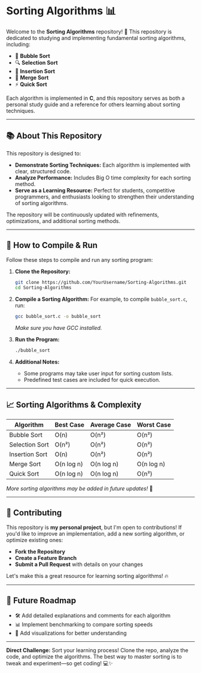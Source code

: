 # Sorting Algorithms 📊

Welcome to the **Sorting Algorithms** repository! 🚀 This repository is dedicated to studying and implementing fundamental sorting algorithms, including:

- 🫧 **Bubble Sort**
- 🔍 **Selection Sort**
- 📌 **Insertion Sort**
- 🔄 **Merge Sort**
- ⚡ **Quick Sort**

Each algorithm is implemented in **C**, and this repository serves as both a personal study guide and a reference for others learning about sorting techniques.

---

## 📚 About This Repository

This repository is designed to:
- **Demonstrate Sorting Techniques:** Each algorithm is implemented with clear, structured code.
- **Analyze Performance:** Includes Big O time complexity for each sorting method.
- **Serve as a Learning Resource:** Perfect for students, competitive programmers, and enthusiasts looking to strengthen their understanding of sorting algorithms.

The repository will be continuously updated with refinements, optimizations, and additional sorting methods.

---

## 🔧 How to Compile & Run

Follow these steps to compile and run any sorting program:

1. **Clone the Repository:**
   ```bash
   git clone https://github.com/YourUsername/Sorting-Algorithms.git
   cd Sorting-Algorithms
   ```

2. **Compile a Sorting Algorithm:**
   For example, to compile `bubble_sort.c`, run:
   ```bash
   gcc bubble_sort.c -o bubble_sort
   ```
   *Make sure you have GCC installed.*

3. **Run the Program:**
   ```bash
   ./bubble_sort
   ```

4. **Additional Notes:**
   - Some programs may take user input for sorting custom lists.
   - Predefined test cases are included for quick execution.

---

## 📈 Sorting Algorithms & Complexity

| Algorithm       | Best Case | Average Case | Worst Case |
|---------------|-----------|-------------|-------------|
| Bubble Sort    | O(n)      | O(n²)       | O(n²)       |
| Selection Sort | O(n²)     | O(n²)       | O(n²)       |
| Insertion Sort | O(n)      | O(n²)       | O(n²)       |
| Merge Sort     | O(n log n)| O(n log n)  | O(n log n)  |
| Quick Sort     | O(n log n)| O(n log n)  | O(n²)       |

*More sorting algorithms may be added in future updates!* 🚀

---

## 🤝 Contributing

This repository is **my personal project**, but I'm open to contributions! If you'd like to improve an implementation, add a new sorting algorithm, or optimize existing ones:

- **Fork the Repository**
- **Create a Feature Branch**
- **Submit a Pull Request** with details on your changes

Let's make this a great resource for learning sorting algorithms! 🔥

---

## 🚀 Future Roadmap

- 🛠️ Add detailed explanations and comments for each algorithm
- 📊 Implement benchmarking to compare sorting speeds
- 🎥 Add visualizations for better understanding

---

**Direct Challenge:**
Sort your learning process! Clone the repo, analyze the code, and optimize the algorithms. The best way to master sorting is to tweak and experiment—so get coding! 💻✨
